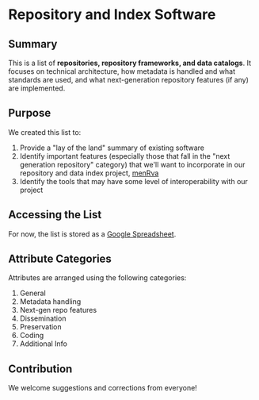 # Repository and Index Software

## Summary
This is a list of **repositories, repository frameworks, and data catalogs**. It focuses on technical architecture, how metadata is handled and what standards are used, and what next-generation repository features (if any) are implemented.

## Purpose
We created this list to:

1. Provide a "lay of the land" summary of existing software
2. Identify important features (especially those that fall in the "next generation repository" category) that we'll want to incorporate in our repository and data index project, [menRva](https://github.com/data2health/menRva)
3. Identify the tools that may have some level of interoperability with our project

## Accessing the List
For now, the list is stored as a [Google Spreadsheet](https://docs.google.com/spreadsheets/d/1SJ7EFyvqRd1fe6ZqqTG2EzvCVCvl-T8Woiv8FgHTawQ/edit?usp=sharing).

## Attribute Categories
Attributes are arranged using the following categories:

1. General
2. Metadata handling
3. Next-gen repo features
4. Dissemination
5. Preservation
6. Coding
7. Additional Info

## Contribution
We welcome suggestions and corrections from everyone!
